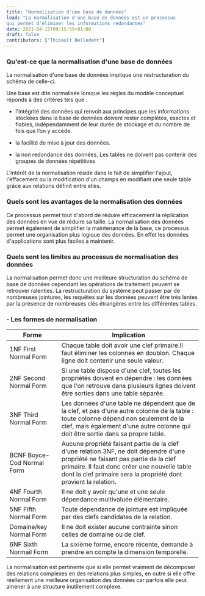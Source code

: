```yaml
---
title: "Normalisation d'une base de données"
lead: "La normalisation d'une base de données est un processus
qui permet d'éliminer les informations redondantes"
date: 2021-04-15T09:15:59+01:00
draft: false
contributors: ["Thibault Belledent"]
---
```

<div style="text-align: left">

### Qu'est-ce que la normalisation d'une base de données

La normalisation d'une base de données implique une restructuration
du schéma de celle-ci.

Une base est dite normalisée lorsque les règles du modèle conceptuel
réponds à des critères tels que :

- l'intégrité des données qui renvoit aux principes que les
  informations stockées dans la base de données doivent rester
  complètes, exactes et fiables, indépendamment de leur durée
  de stockage et du nombre de fois que l’on y accède.

- la facilité de mise à jour des données.

- la non redondance des données, Les tables ne doivent pas
  contenir des groupes de données répétitives

L'intérêt de la normalisation réside dans le fait de simplifier
l'ajout, l'éffacement ou la modification d'un champs en modifiant
une seule table grâce aux relations définit entre elles.

### Quels sont les avantages de la normalisation des données

Ce processus permet tout d'abord de réduire efficacement la
réplication des données en vue de réduire sa taille. La normalisation
des données permet également de simplifier la maintenance de la base,
ce processus permet une organisation plus logique des données. En effet
les données d'applications sont plus faciles à maintenir.


### Quels sont les limites au processus de normalisation des données

La normalisation permet donc une meilleure structuration du schéma
de base de données cependant les opérations de traitement peuvent
se retrouver ralenties. La restructuration du système peut passer
par de nombreuses jointures, les requêtes sur les données peuvent être
très lentes par la présence de nombreuses clés étrangères entre les
différentes tables.

### - Les formes de normalisation

|Forme|Implication|
|--- |--- |
|1NF First Normal Form|Chaque table doit avoir une clef primaire.Il faut éliminer les colonnes en doublon. Chaque ligne doit contenir une seule valeur.|
|2NF Second Normal Form|Si une table dispose d'une clef, toutes les propriétés doivent en dépendre : les données que l'on retrouve dans plusieurs lignes doivent être sorties dans une table séparée.|
|3NF Third Normal Form|Les données d'une table ne dépendent que de la clef, et pas d'une autre colonne de la table : toute colonne dépend non seulement de la clef, mais également d'une autre colonne qui doit être sortie dans sa propre table.|
|BCNF Boyce-Cod Normal Form|Aucune propriété faisant partie de la clef d'une relation 3NF, ne doit dépendre d'une propriété ne faisant pas partie de la clef primaire. Il faut donc créer une nouvelle table dont la clef primaire sera la propriété dont provient la relation.|
|4NF Fourth Normal Form|Il ne doit y avoir qu'une et une seule dépendance multivaluée élémentaire.|
|5NF Fifth Normal Form|Toute dépendance de jointure est impliquée par des clefs candidates de la relation.|
|Domaine/key Normal Form|Il ne doit exister aucune contrainte sinon celles de domaine ou de clef.|
|6NF Sixth Normail Form|La sixième forme, encore récente, demande à prendre en compte la dimension temporelle.|

La normalisation est pertinente que si elle permet vraiment de
décomposer des relations complexes en des relations plus simples,
en outre si elle offre réellement une meilleure organisation des données
car parfois elle peut amener à une structure inutilement complexe.

</div>








